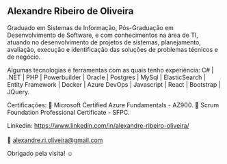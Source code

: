 ## Alexandre Ribeiro de Oliveira

Graduado em Sistemas de Informação, Pós-Graduação em Desenvolvimento de Software, e com conhecimentos na área de TI, atuando no desenvolvimento de projetos de sistemas, planejamento, avaliação, execução e identificação das soluções de problemas técnicos e de negócio.

Algumas tecnologias e ferramentas com as quais tenho experiência:
C# | .NET | PHP | Powerbuilder | Oracle | Postgres | MySql | ElasticSearch | Entity Framework | Docker | Azure DevOps | Javascript | React | Bootstrap | JQuery.

Certificações:
📍 Microsoft Certified Azure Fundamentals - AZ900.
📍 Scrum Foundation Professional Certificate - SFPC.

Linkedin: https://www.linkedin.com/in/alexandre-ribeiro-oliveira/ <br><br>
📧 alexandre.ri.oliveira@gmail.com 

Obrigado pela visita! ☺
